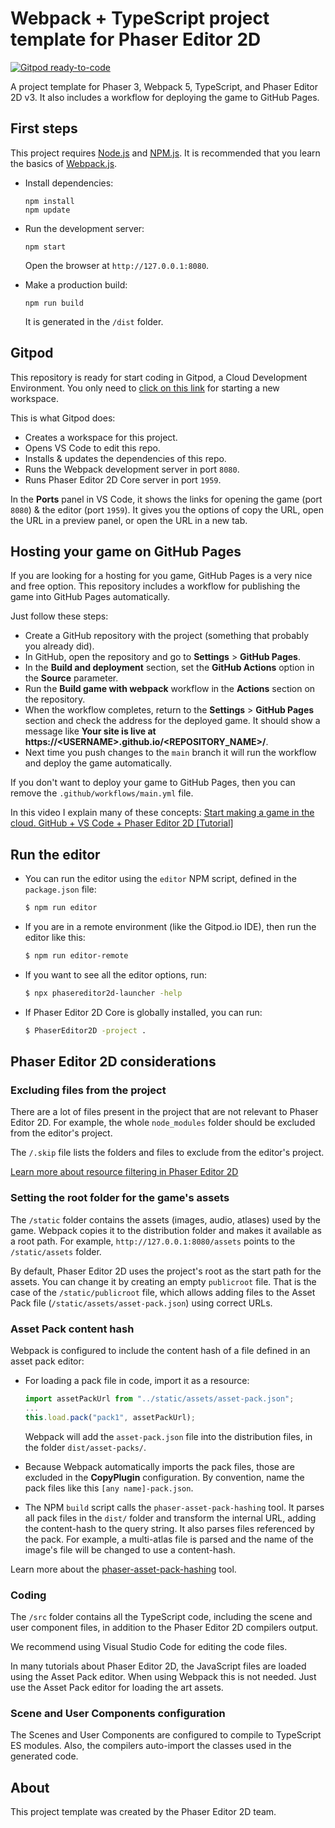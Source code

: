 # Webpack + TypeScript project template for Phaser Editor 2D

[![Gitpod ready-to-code](https://img.shields.io/badge/Gitpod-ready--to--code-908a85?logo=gitpod)](https://gitpod.io/#https://github.com/PhaserEditor2D/starter-template-webpack)

A project template for Phaser 3, Webpack 5, TypeScript, and Phaser Editor 2D v3.
It also includes a workflow for deploying the game to GitHub Pages.

## First steps

This project requires [Node.js](https://nodejs.org) and [NPM.js](https://www.npmjs.com). It is recommended that you learn the basics of [Webpack.js](https://webpack.js.org).

* Install dependencies:

    ```
    npm install
    npm update
    ```

* Run the development server:

    ```
    npm start
    ```

    Open the browser at `http://127.0.0.1:8080`.

* Make a production build:

    ```
    npm run build
    ```

    It is generated in the `/dist` folder.

## Gitpod

This repository is ready for start coding in Gitpod, a Cloud Development Environment. You only need to [click on this link](https://gitpod.io/#https://github.com/PhaserEditor2D/starter-template-webpack) for starting a new workspace.

This is what Gitpod does:

- Creates a workspace for this project.
- Opens VS Code to edit this repo.
- Installs & updates the dependencies of this repo.
- Runs the Webpack development server in port `8080`.
- Runs Phaser Editor 2D Core server in port `1959`.

In the **Ports** panel in VS Code, it shows the links for opening the game (port `8080`) & the editor (port `1959`). It gives you the options of copy the URL, open the URL in a preview panel, or open the URL in a new tab.

## Hosting your game on GitHub Pages

If you are looking for a hosting for you game, GitHub Pages is a very nice and free option.
This repository includes a workflow for publishing the game into GitHub Pages automatically.

Just follow these steps:

* Create a GitHub repository with the project (something that probably you already did).
* In GitHub, open the repository and go to **Settings** > **GitHub Pages**.
* In the **Build and deployment** section, set the **GitHub Actions** option in the **Source** parameter.
* Run the **Build game with webpack** workflow in the **Actions** section on the repository.
* When the workflow completes, return to the **Settings** > **GitHub Pages** section and check the address for the deployed game. It should show a message like **Your site is live at https://\<USERNAME>.github.io/<REPOSITORY_NAME>/**.
* Next time you push changes to the `main` branch it will run the workflow and deploy the game automatically.

If you don't want to deploy your game to GitHub Pages, then you can remove the `.github/workflows/main.yml` file.

In this video I explain many of these concepts: [Start making a game in the cloud. GitHub + VS Code + Phaser Editor 2D [Tutorial]](https://www.youtube.com/watch?v=lndU7UAjzgo&t=183s)

## Run the editor

* You can run the editor using the `editor` NPM script, defined in the `package.json` file:

    ```bash
    $ npm run editor
    ```

* If you are in a remote environment (like the Gitpod.io IDE), then run the editor like this:

    ```bash
    $ npm run editor-remote
    ```

* If you want to see all the editor options, run:

    ```bash
    $ npx phasereditor2d-launcher -help
    ```

* If Phaser Editor 2D Core is globally installed, you can run:

    ```bash
    $ PhaserEditor2D -project .
    ```

## Phaser Editor 2D considerations

### Excluding files from the project

There are a lot of files present in the project that are not relevant to Phaser Editor 2D. For example, the whole `node_modules` folder should be excluded from the editor's project.

The `/.skip` file lists the folders and files to exclude from the editor's project. 

[Learn more about resource filtering in Phaser Editor 2D](https://help.phasereditor2d.com/v3/misc/resources-filtering.html)

### Setting the root folder for the game's assets

The `/static` folder contains the assets (images, audio, atlases) used by the game. Webpack copies it to the distribution folder and makes it available as a root path. For example, `http://127.0.0.1:8080/assets` points to the `/static/assets` folder.

By default, Phaser Editor 2D uses the project's root as the start path for the assets. You can change it by creating an empty `publicroot` file. That is the case of the `/static/publicroot` file, which allows adding files to the Asset Pack file (`/static/assets/asset-pack.json`) using correct URLs.

### Asset Pack content hash

Webpack is configured to include the content hash of a file defined in an asset pack editor:

* For loading a pack file in code, import it as a resource:
    ```javascript
    import assetPackUrl from "../static/assets/asset-pack.json";
    ...
    this.load.pack("pack1", assetPackUrl);
    ```
    Webpack will add the `asset-pack.json` file into the distribution files, in the folder `dist/asset-packs/`.

* Because Webpack automatically imports the pack files, those are excluded in the **CopyPlugin** configuration. By convention, name the pack files like this `[any name]-pack.json`.

* The NPM `build` script calls the `phaser-asset-pack-hashing` tool. It parses all pack files in the `dist/` folder and transform the internal URL, adding the content-hash to the query string. It also parses files referenced by the pack. For example, a multi-atlas file is parsed and the name of the image's file will be changed to use a content-hash.

Learn more about the [phaser-asset-pack-hashing](https://www.npmjs.com/package/phaser-asset-pack-hashing) tool.

### Coding

The `/src` folder contains all the TypeScript code, including the scene and user component files, in addition to the Phaser Editor 2D compilers output.

We recommend using Visual Studio Code for editing the code files.

In many tutorials about Phaser Editor 2D, the JavaScript files are loaded using the Asset Pack editor. When using Webpack this is not needed. Just use the Asset Pack editor for loading the art assets.

### Scene and User Components configuration

The Scenes and User Components are configured to compile to TypeScript ES modules. Also, the compilers auto-import the classes used in the generated code.

## About

This project template was created by the Phaser Editor 2D team.
